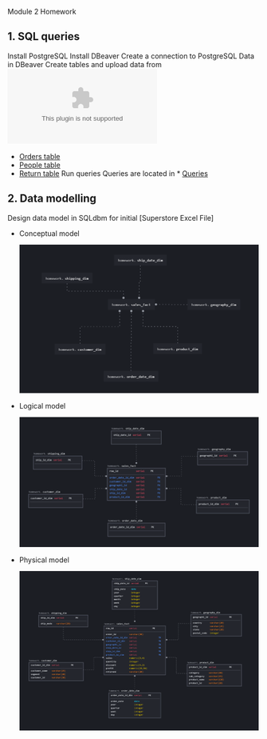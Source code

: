 Module 2 Homework
## 1. SQL queries
Install PostgreSQL
Install DBeaver
Create a connection to PostgreSQL Data in DBeaver
Create tables and upload data from ![Sample-Superstore-Dashboard](https://github.com/Insomikk/datalearn/blob/main/DE-101/Module1/Sample%20-%20Superstore%20-%20Dashboard.xlsx)
* [Orders table](https://github.com/Insomikk/datalearn/blob/main/DE-101/Module2/data_transform/SQL_data_questions/orders.sql)
* [People table](https://github.com/Insomikk/datalearn/blob/main/DE-101/Module2/data_transform/SQL_data_questions/people.sql)
* [Return table](https://github.com/Insomikk/datalearn/blob/main/DE-101/Module2/data_transform/SQL_data_questions/returns.sql)
Run queries
Queries are located in * [Queries](https://github.com/Insomikk/datalearn/blob/main/DE-101/Module2/data_transform/SQL_data_questions/questions.sql)

## 2. Data modelling
Design data model in SQLdbm for initial [Superstore Excel File]
- Conceptual model
  
  ![](https://github.com/Insomikk/datalearn/blob/main/DE-101/Module2/Conceptual%20model.png)
- Logical model
  
  ![](https://github.com/Insomikk/datalearn/blob/main/DE-101/Module2/Logical%20model.png)
- Physical model
  
  ![](https://github.com/Insomikk/datalearn/blob/main/DE-101/Module2/Physical%20model.png)
